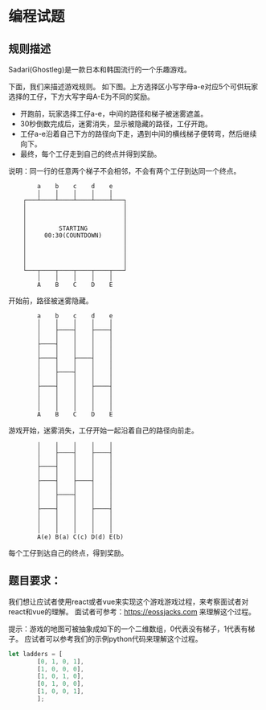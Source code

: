 # 编程试题

## 规则描述
Sadari(Ghostleg)是一款日本和韩国流行的一个乐趣游戏。

下面，我们来描述游戏规则。
如下图。上方选择区小写字母a-e对应5个可供玩家选择的工仔，下方大写字母A-E为不同的奖励。

- 开跑前，玩家选择工仔a-e，中间的路径和梯子被迷雾遮盖。
- 30秒倒数完成后，迷雾消失，显示被隐藏的路径，工仔开跑。
- 工仔a-e沿着自己下方的路径向下走，遇到中间的横线梯子便转弯，然后继续向下。
- 最终，每个工仔走到自己的终点并得到奖励。

说明：同一行的任意两个梯子不会相邻，不会有两个工仔到达同一个终点。
```                  
        a    b    c    d    e    
        │    │    │    │    │    
    ┌───┴────┴────┴────┴────┴───┐
    │                           │
    │                           │
    │                           │
    │         STARTING          │
    │     00:30(COUNTDOWN)      │
    │                           │
    │                           │
    │                           │
    │                           │
    └───┬────┬────┬────┬────┬───┘
        │    │    │    │    │    
        A    B    C    D    E    
```
开始前，路径被迷雾隐藏。

```                      
        a    b    c    d    e  
        │    │    │    │    │  
        │    ├────┤    ├────┤  
        │    │    │    │    │  
        ├────┤    │    │    │  
        │    │    │    │    │  
        ├────┤    ├────┤    │  
        │    │    │    │    │  
        │    ├────┤    │    │  
        │    │    │    │    │  
        ├────┤    │    ├────┤  
        │    │    │    │    │  
        │    │    │    │    │  
        │    │    │    │    │  
        A    B    C    D    E                
```
游戏开始，迷雾消失，工仔开始一起沿着自己的路径向前走。

```                      
        │    │    │    │    │  
        │    ├────┤    ├────┤  
        │    │    │    │    │  
        ├────┤    │    │    │  
        │    │    │    │    │  
        ├────┤    ├────┤    │  
        │    │    │    │    │  
        │    ├────┤    │    │  
        │    │    │    │    │  
        ├────┤    │    ├────┤  
        │    │    │    │    │  
        │    │    │    │    │  
        │    │    │    │    │  
        A(e) B(a) C(c) D(d) E(b)                
```
每个工仔到达自己的终点，得到奖励。

## 题目要求：
我们想让应试者使用react或者vue来实现这个游戏游戏过程，来考察面试者对react和vue的理解。
面试者可参考：https://eossjacks.com 来理解这个过程。

提示：游戏的地图可被抽象成如下的一个二维数组，0代表没有梯子，1代表有梯子。
应试者可以参考我们的示例python代码来理解这个过程。
```javascript
let ladders = [
        [0, 1, 0, 1],
        [1, 0, 0, 0],
        [1, 0, 1, 0],
        [0, 1, 0, 0],
        [1, 0, 0, 1],
        ];
```




